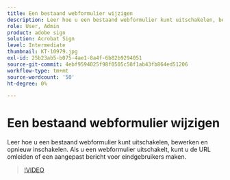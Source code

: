 ```yaml
---
title: Een bestaand webformulier wijzigen
description: Leer hoe u een bestaand webformulier kunt uitschakelen, bewerken en opnieuw inschakelen
role: User, Admin
product: adobe sign
solution: Acrobat Sign
level: Intermediate
thumbnail: KT-10979.jpg
exl-id: 25b23ab5-b075-4ae1-8a4f-6b82b9294051
source-git-commit: 4ebf9594025f98f0505c58f1ab43fb864ed51206
workflow-type: tm+mt
source-wordcount: '50'
ht-degree: 0%

---
```


# Een bestaand webformulier wijzigen

Leer hoe u een bestaand webformulier kunt uitschakelen, bewerken en opnieuw inschakelen. Als u een webformulier uitschakelt, kunt u de URL omleiden of een aangepast bericht voor eindgebruikers maken.

>[!VIDEO](https://video.tv.adobe.com/v/346677?quality=12&learn=on&hidetitle=true)
